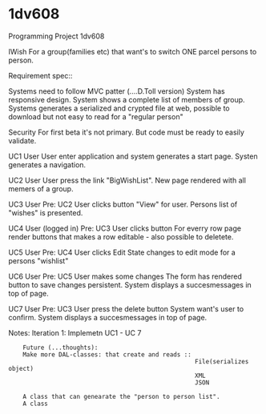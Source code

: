 # 1dv608


Programming Project 1dv608

IWish
For a group(families etc) that want's
to switch ONE parcel persons to person.

Requirement spec::

Systems need to follow MVC patter (....D.Toll version)
System has responsive design.
System shows a complete list of members of group.
Systems generates a serialized and crypted file at web,
possible to download but not easy to read for a "regular person"

Security
    For first beta it's not primary.
    But code must be ready to easily validate.

UC1 User
    User enter application and system generates a start page.
    Systen generates a navigation.

UC2 User
    User press the link "BigWishList".
    New page rendered with all memers of a group.

UC3 User
    Pre:
        UC2
            User clicks button "View" for user.
            Persons list of "wishes" is presented.

UC4 User (logged in)
    Pre:
        UC3
            User clicks button
            For everry row page render buttons that
            makes a row editable - also possible to deletete.

UC5 User
    Pre:
        UC4
            User clicks Edit
            State changes to edit mode for a persons "wishlist"

UC6 User
    Pre:
        UC5
            User makes some changes
            The form has rendered button to save changes persistent.
            System displays a succesmessages in top of page.

UC7 User
    Pre:
        UC3
            User press the delete button
            System want's user to confirm.
            System displays a succesmessages in top of page.

Notes:
        Iteration 1: Implemetn UC1 - UC 7


        Future (...thoughts):
        Make more DAL-classes: that create and reads ::
                                                        File(serializes object)
                                                        XML
                                                        JSON

        A class that can genearate the "person to person list".
        A class






















